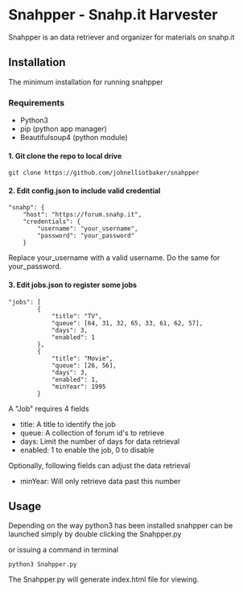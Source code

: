 # Snahpper - Snahp.it Harvester

Snahpper is an data retriever and organizer for materials on snahp.it

## Installation
The minimum installation for running snahpper

### Requirements
* Python3
* pip (python app manager)
* Beautifulsoup4 (python module)

#### 1. Git clone the repo to local drive

    git clone https://github.com/johnelliotbaker/snahpper

#### 2. Edit config.json to include valid credential

    "snahp": {
        "host": "https://forum.snahp.it",
        "credentials": {
            "username": "your_username",
            "password": "your_password"
        }
Replace your_username with a valid username.
Do the same for your_password.

#### 3. Edit jobs.json to register some jobs
    "jobs": [
            {
                "title": "TV",
                "queue": [64, 31, 32, 65, 33, 61, 62, 57],
                "days": 3,
                "enabled": 1
            },
            {
                "title": "Movie",
                "queue": [26, 56],
                "days": 3,
                "enabled": 1,
                "minYear": 1995
            }

A "Job" requires 4 fields
- title: A title to identify the job
- queue: A collection of forum id's to retrieve
- days:  Limit the number of days for data retrieval
- enabled: 1 to enable the job, 0 to disable

Optionally, following fields can adjust the data retrieval
- minYear: Will only retrieve data past this number


## Usage
Depending on the way python3 has been installed
snahpper can be launched simply by double clicking the 
Snahpper.py

or issuing a command in terminal

    python3 Snahpper.py

The Snahpper.py will generate index.html file for viewing.

